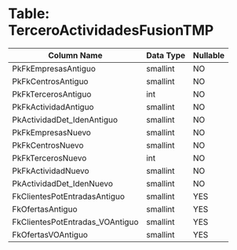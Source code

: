 # Table: TerceroActividadesFusionTMP

| Column Name | Data Type | Nullable |
|-------------|-----------|----------|
| PkFkEmpresasAntiguo | smallint | NO |
| PkFkCentrosAntiguo | smallint | NO |
| PkFkTercerosAntiguo | int | NO |
| PkFkActividadAntiguo | smallint | NO |
| PkActividadDet_IdenAntiguo | smallint | NO |
| PkFkEmpresasNuevo | smallint | NO |
| PkFkCentrosNuevo | smallint | NO |
| PkFkTercerosNuevo | int | NO |
| PkFkActividadNuevo | smallint | NO |
| PkActividadDet_IdenNuevo | smallint | NO |
| FkClientesPotEntradasAntiguo | smallint | YES |
| FkOfertasAntiguo | smallint | YES |
| FkClientesPotEntradas_VOAntiguo | smallint | YES |
| FkOfertasVOAntiguo | smallint | YES |

